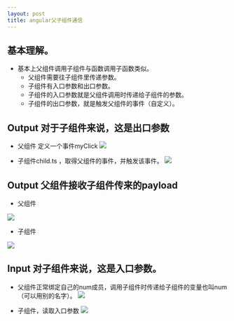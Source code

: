 ```yaml
---
layout: post
title: angular父子组件通信
---
```



## 基本理解。

- 基本上父组件调用子组件与函数调用子函数类似。
  - 父组件需要往子组件里传递参数。
  - 子组件有入口参数和出口参数。
  - 子组件的入口参数就是父组件调用时传递给子组件的参数。
  - 子组件的出口参数，就是触发父组件的事件（自定义）。

## Output 对于子组件来说，这是出口参数

- 父组件 定义一个事件myClick
![](/docs/images/2021-02-25-13-24-54.png)

- 子组件child.ts ，取得父组件的事件，并触发该事件。
![](/docs/images/2021-02-25-13-23-21.png)


## Output 父组件接收子组件传来的payload

- 父组件

![](/docs/images/2021-02-26-11-35-39.png)

- 子组件

![](/docs/images/2021-02-26-11-36-52.png)

## Input 对子组件来说，这是入口参数。

- 父组件正常绑定自己的num成员，调用子组件时传递给子组件的变量也叫num（可以用别的名字）。
![](/docs/images/2021-02-26-10-42-12.png)

- 子组件，读取入口参数
![](/docs/images/2021-02-26-10-47-04.png)


